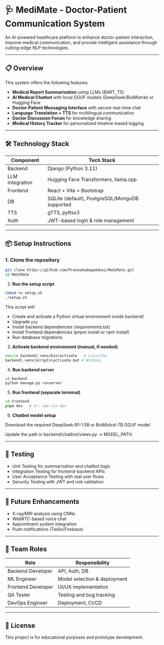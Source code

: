 # 🩺 MediMate - Doctor-Patient Communication System

An AI-powered healthcare platform to enhance doctor-patient interaction, improve medical communication, and provide intelligent assistance through cutting-edge NLP technologies.

---

## 📋 Overview

This system offers the following features:

- **Medical Report Summarization** using LLMs (BART, T5)
- **AI Medical Chatbot** with local GGUF models (DeepSeek/BioMistral) or Hugging Face
- **Doctor-Patient Messaging Interface** with secure real-time chat
- **Language Translation + TTS** for multilingual communication
- **Doctor Discussion Forum** for knowledge sharing
- **Medical History Tracker** for personalized timeline-based logging

---

## 🛠️ Technology Stack

| Component       | Tech Stack                                     |
| --------------- | ---------------------------------------------- |
| Backend         | Django (Python 3.11)                           |
| LLM Integration | Hugging Face Transformers, llama.cpp           |
| Frontend        | React + Vite + Bootstrap                       |
| DB              | SQLite (default), PostgreSQL/MongoDB supported |
| TTS             | gTTS, pyttsx3                                  |
| Auth            | JWT-based login & role management              |

---

## 📦 Setup Instructions

### 1. Clone the repository

```bash
git clone https://github.com/PranavKadagadakai/MediMate.git
cd MediMate
```

2. **Run the setup script**

```bash
chmod +x setup.sh
./setup.sh
```

This script will:

- Create and activate a Python virtual environment inside backend/
- Upgrade `pip`
- Install backend dependencies (requirements.txt)
- Install frontend dependencies (pnpm install or npm install)
- Run database migrations

3. **Activate backend environment (manual, if needed)**

```bash
source backend/.venv/bin/activate   # Linux/Mac
backend\.venv\Scripts\activate.bat # Windows
```

4. **Run backend server**

```bash
cd backend
python manage.py runserver
```

5. **Run frontend (separate terminal)**

```bash
cd frontend
pnpm dev   # or: npm run dev
```

6. **Chatbot model setup**

Download the required DeepSeek-R1-1.5B or BioMistral-7B GGUF model.

Update the path in backend/chatbot/views.py → MODEL_PATH.

---

## 🧪 Testing

- Unit Testing for summarization and chatbot logic
- Integration Testing for frontend-backend APIs
- User Acceptance Testing with real user flows
- Security Testing with JWT and role validation

---

## 🔄 Future Enhancements

- X-ray/MRI analysis using CNNs
- WebRTC-based voice chat
- Appointment system integration
- Push notifications (Twilio/Firebase)

---

## 👥 Team Roles

| Role               | Responsibility               |
| ------------------ | ---------------------------- |
| Backend Developer  | API, Auth, DB                |
| ML Engineer        | Model selection & deployment |
| Frontend Developer | UI/UX implementation         |
| QA Tester          | Testing and bug tracking     |
| DevOps Engineer    | Deployment, CI/CD            |

---

## 📄 License

This project is for educational purposes and prototype development.
